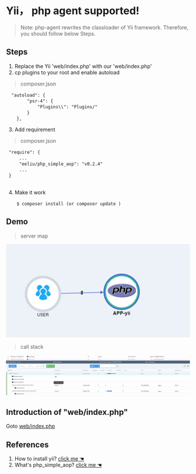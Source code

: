 ﻿# Yii， php agent supported! 

> Note: php-agent rewrites the classloader of Yii framework. Therefore, you should follow below Steps.


## Steps

1. Replace the Yii 'web/index.php' with our 'web/index.php'
2. cp plugins to your root and enable autoload

 > composer.json

``` 
  "autoload": {
        "psr-4": {
            "Plugins\\": "Plugins/"
        }
    },
```

3. Add requirement

 > composer.json

```
 "require": {
     ...
     "eeliu/php_simple_aop": "v0.2.4"
     ...
 }


```

4. Make it work
   
``` shell
    $ composer install (or composer update )
```


## Demo 


> server map 

![server-map](images/yii-server-map.png) 

> call stack

![server-stack](images/yii-call-stack.png)


##  Introduction of "web/index.php"

Goto [web/index.php](web/index.php)

## References
1. How to install yii? [ click me ☚ ](https://www.yiiframework.com/doc/guide/2.0/en/start-installation)
2. What's php_simple_aop? [ click me ☚ ](https://github.com/eeliu/php_simple_aop)